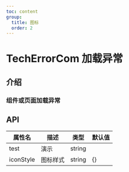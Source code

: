```yaml
---
toc: content
group:
  title: 图标
  order: 2
---
```


# TechErrorCom 加载异常

## 介绍

### 组件或页面加载异常

<code src="./demos/index.tsx"></code>

## API

| 属性名    | 描述     | 类型   | 默认值 |
| --------- | -------- | ------ | ------ |
| test      | 演示     | string |        |
| iconStyle | 图标样式 | string | {}     |
